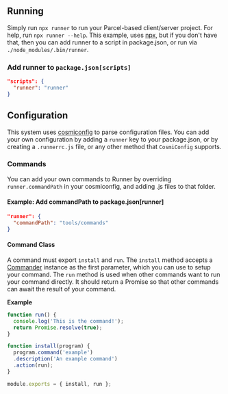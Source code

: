 ## Running

Simply run `npx runner` to run your Parcel-based client/server project. For
help, run `npx runner --help`. This example, uses [npx], but if you don't have
that, then you can add runner to a script in package.json, or run via
`./node_modules/.bin/runner`.

[npx]: https://www.npmjs.com/package/npx

### Add runner to `package.json[scripts]`

```json
"scripts": {
  "runner": "runner"
}
```

## Configuration

This system uses [cosmiconfig] to parse configuration files. You can add your
own configuration by adding a `runner` key to your package.json, or by creating
a `.runnerrc.js` file, or any other method that `CosmiConfig` supports.

[cosmiconfig]: https://www.npmjs.com/package/cosmiconfig

### Commands

You can add your own commands to Runner by overriding `runner.commandPath` in
your cosmiconfig, and adding .js files to that folder.

#### Example: Add commandPath to package.json[runner]

```json
"runner": {
  "commandPath": "tools/commands"
}
```

#### Command Class

A command must export `install` and `run`. The `install` method accepts a
[Commander] instance as the first parameter, which you can use to setup your
command. The `run` method is used when other commands want to run your command
directly. It should return a Promise so that other commands can await the result
of your command.

[Commander]: https://www.npmjs.com/package/commander

**Example**
```js
function run() {
  console.log('This is the command!');
  return Promise.resolve(true);
}

function install(program) {
  program.command('example')
  .description('An example command')
  .action(run);
}

module.exports = { install, run };
```
